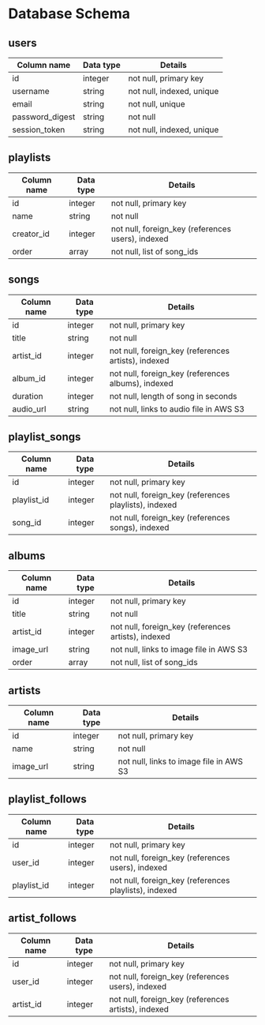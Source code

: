 # Database Schema

## users
| Column name     | Data type | Details                   |
|-----------------|-----------|---------------------------|
| id              | integer   | not null, primary key     |
| username        | string    | not null, indexed, unique |
| email           | string    | not null, unique          |
| password_digest | string    | not null                  |
| session_token   | string    | not null, indexed, unique |

## playlists
| Column name | Data type | Details                                           |
|-------------|-----------|---------------------------------------------------|
| id          | integer   | not null, primary key                             |
| name        | string    | not null                                          |
| creator_id  | integer   | not null, foreign_key (references users), indexed |
| order       | array     | not null, list of song_ids                        |

## songs
| Column name | Data type | Details                                             |
|-------------|-----------|-----------------------------------------------------|
| id          | integer   | not null, primary key                               |
| title       | string    | not null                                            |
| artist_id   | integer   | not null, foreign_key (references artists), indexed |
| album_id    | integer   | not null, foreign_key (references albums), indexed  |
| duration    | integer   | not null, length of song in seconds                 |
| audio_url   | string    | not null, links to audio file in AWS S3             |

## playlist_songs
| Column name | Data type | Details                                               |
|-------------|-----------|-------------------------------------------------------|
| id          | integer   | not null, primary key                                 |
| playlist_id | integer   | not null, foreign_key (references playlists), indexed |
| song_id     | integer   | not null, foreign_key (references songs), indexed     |

## albums
| Column name | Data type | Details                                             |
|-------------|-----------|-----------------------------------------------------|
| id          | integer   | not null, primary key                               |
| title       | string    | not null                                            |
| artist_id   | integer   | not null, foreign_key (references artists), indexed |
| image_url   | string    | not null, links to image file in AWS S3             |
| order       | array     | not null, list of song_ids                          |

## artists
| Column name | Data type | Details                                 |
|-------------|-----------|-----------------------------------------|
| id          | integer   | not null, primary key                   |
| name        | string    | not null                                |
| image_url   | string    | not null, links to image file in AWS S3 |

## playlist_follows
| Column name | Data type | Details                                               |
|-------------|-----------|-------------------------------------------------------|
| id          | integer   | not null, primary key                                 |
| user_id     | integer   | not null, foreign_key (references users), indexed     |
| playlist_id | integer   | not null, foreign_key (references playlists), indexed |

## artist_follows
| Column name | Data type | Details                                             |
|-------------|-----------|-----------------------------------------------------|
| id          | integer   | not null, primary key                               |
| user_id     | integer   | not null, foreign_key (references users), indexed   |
| artist_id   | integer   | not null, foreign_key (references artists), indexed |
